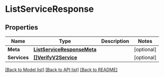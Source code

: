 # ListServiceResponse

## Properties

Name | Type | Description | Notes
------------ | ------------- | ------------- | -------------
**Meta** | [**ListServiceResponseMeta**](ListServiceResponse_meta.md) |  | [optional] 
**Services** | [**[]VerifyV2Service**](verify.v2.service.md) |  | [optional] 

[[Back to Model list]](../README.md#documentation-for-models) [[Back to API list]](../README.md#documentation-for-api-endpoints) [[Back to README]](../README.md)


